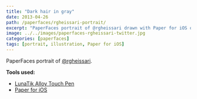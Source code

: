 ```yaml
---
title: "Dark hair in gray"
date: 2013-04-26
path: /paperfaces/rgheissari-portrait/
excerpt: "PaperFaces portrait of @rgheissari drawn with Paper for iOS on an iPad."
image: ../../images/paperfaces-rgheissari-twitter.jpg
categories: [paperfaces]
tags: [portrait, illustration, Paper for iOS]
---
```


PaperFaces portrait of [@rgheissari](https://twitter.com/rgheissari).

**Tools used:**

- [LunaTik Alloy Touch Pen](https://www.amazon.com/gp/product/B00821TR7G/ref=as_li_ss_tl?ie=UTF8&tag=mademist-20&linkCode=as2&camp=1789&creative=390957&creativeASIN=B00821TR7G)
- [Paper for iOS](https://paper.bywetransfer.com/)
